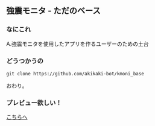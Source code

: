 ## 強震モニタ - ただのベース

### なにこれ
A.強震モニタを使用したアプリを作るユーザーのための土台


### どうつかうの

```
git clone https://github.com/akikaki-bot/kmoni_base
```

おわり。


### プレビュー欲しい！

[こちらへ](http://kmoni.akika.ga)